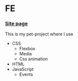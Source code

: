 # FE
### [Site page](https://blackbird1009.github.io/FE/)
This is my pet-project where I use 
* CSS
  * Flexbox
  * Media
  * Css animation
* HTML
* JavaScript 
  * Events
